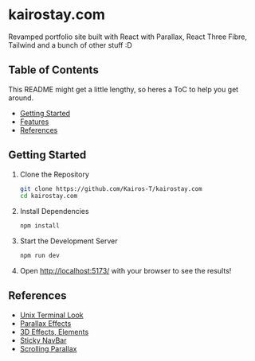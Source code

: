 # kairostay.com
Revamped portfolio site built with React with Parallax, React Three Fibre, Tailwind and a bunch of other stuff :D

## Table of Contents
This README might get a little lengthy, so heres a ToC to help you get around.
- [Getting Started](#getting-started)
- [Features](#features)
- [References](#references)


## Getting Started
1. Clone the Repository
    ```bash
    git clone https://github.com/Kairos-T/kairostay.com
    cd kairostay.com
    ```

2. Install Dependencies
    ```bash
    npm install
    ```

3. Start the Development Server
    ```bash
    npm run dev
    ```

4. Open [http://localhost:5173/](http://localhost:5173/) with your browser to see the results!

## References
- [Unix Terminal Look](https://reactportfoliotemplate.paytonpierce.dev/about)
- [Parallax Effects](https://react-spring-parallax.netlify.app/)
- [3D Effects, Elements](https://github.com/ladunjexa/reactjs18-3d-portfolio)
- [Sticky NavBar](https://github.com/shinchancode/3d-react-portfolio)
- [Scrolling Parallax](https://github.com/TomIsLoading/framer-parallax)